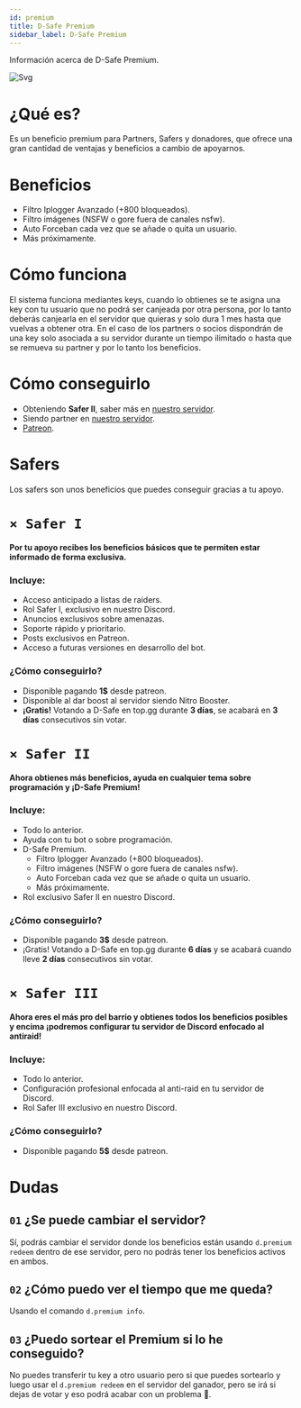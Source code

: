 ```yaml
---
id: premium
title: D-Safe Premium
sidebar_label: D-Safe Premium
---
```

Información acerca de D-Safe Premium.

![Svg](../../static/img/premium.svg)

# ¿Qué es?
Es un beneficio premium para Partners, Safers y donadores, que ofrece una gran cantidad de ventajas y beneficios a cambio de apoyarnos.

# Beneficios
* Filtro Iplogger Avanzado (+800 bloqueados).
* Filtro imágenes (NSFW o gore fuera de canales nsfw).
* Auto Forceban cada vez que se añade o quita un usuario.
* Más próximamente.

# Cómo funciona
El sistema funciona mediantes keys, cuando lo obtienes se te asigna una key con tu usuario que no podrá ser canjeada por otra persona, por lo tanto deberás canjearla en el servidor que quieras y solo dura 1 mes hasta que vuelvas a obtener otra.
En el caso de los partners o socios dispondrán de una key solo asociada a su servidor durante un tiempo ilimitado o hasta que se remueva su partner y por lo tanto los beneficios.

# Cómo conseguirlo
* Obteniendo **Safer II**, saber más en [nuestro servidor](https://discordsafe.com/discord).
* Siendo partner en [nuestro servidor](https://discordsafe.com/discord).
* [Patreon](https://patreon.com/DiscordSafe).

# Safers
Los safers son unos beneficios que puedes conseguir gracias a tu apoyo.

# `× Safer I`
**Por tu apoyo recibes los beneficios básicos que te permiten estar informado de forma exclusiva.**

### Incluye:
* Acceso anticipado a listas de raiders.
* Rol Safer I, exclusivo en nuestro Discord.
* Anuncios exclusivos sobre amenazas.
* Soporte rápido y prioritario.
* Posts exclusivos en Patreon.
* Acceso a futuras versiones en desarrollo del bot.

### ¿Cómo conseguirlo?
* Disponible pagando **1$** desde patreon.
* Disponible al dar boost al servidor siendo Nitro Booster.
* **¡Gratis!** Votando a D-Safe en top.gg durante **3 días**, se acabará en **3 días** consecutivos sin votar.

# `× Safer II`
**Ahora obtienes más beneficios, ayuda en cualquier tema sobre programación y ¡D-Safe Premium!**

### Incluye:
* Todo lo anterior.
* Ayuda con tu bot o sobre programación.
* D-Safe Premium.
  * Filtro Iplogger Avanzado (+800 bloqueados). 
  * Filtro imágenes (NSFW o gore fuera de canales nsfw).
  * Auto Forceban cada vez que se añade o quita un usuario. 
  * Más próximamente.
* Rol exclusivo Safer II en nuestro Discord.

### ¿Cómo conseguirlo?
* Disponible pagando **3$** desde patreon.
* ¡Gratis! Votando a D-Safe en top.gg durante **6 días** y se acabará cuando lleve **2 días** consecutivos sin votar.

# `× Safer III`
**Ahora eres el más pro del barrio y obtienes todos los beneficios posibles y encima ¡podremos configurar tu servidor de Discord enfocado al antiraid!**

### Incluye:
* Todo lo anterior.
* Configuración profesional enfocada al anti-raid en tu servidor de Discord.
* Rol Safer III exclusivo en nuestro Discord.

### ¿Cómo conseguirlo?
* Disponible pagando **5$** desde patreon.

# Dudas

## ``01`` ¿Se puede cambiar el servidor?
Sí, podrás cambiar el servidor donde los beneficios están usando ``d.premium redeem`` dentro de ese servidor, pero no podrás tener los beneficios activos en ambos.

## ``02`` ¿Cómo puedo ver el tiempo que me queda?
Usando el comando ``d.premium info``.

## ``03`` ¿Puedo sortear el Premium si lo he conseguido?
No puedes transferir tu key a otro usuario pero si que puedes sortearlo y luego usar el ``d.premium redeem`` en el servidor del ganador, pero se irá si dejas de votar y eso podrá acabar con un problema 🤔.
